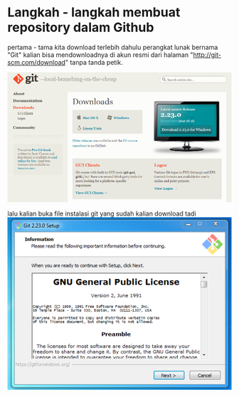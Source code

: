 # Langkah - langkah membuat repository dalam Github
pertama - tama kita download terlebih dahulu perangkat lunak bernama "Git" kalian bisa mendownloadnya di akun resmi dari halaman "http://git-scm.com/download" tanpa tanda petik.

![ss 1](https://github.com/putrinabila2301/LatihanVCS/blob/master/gambar/ss%201.png) 

lalu kalian buka file instalasi git yang sudah kalian download tadi 
![ss 2](https://github.com/putrinabila2301/LatihanVCS/blob/master/gambar/ss%202.png)
